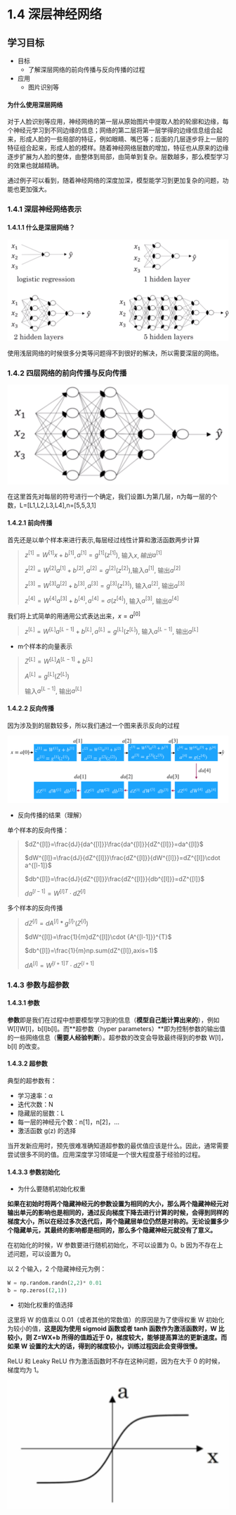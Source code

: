 # 1.4 深层神经网络

## 学习目标

- 目标
  - 了解深层网络的前向传播与反向传播的过程
- 应用
  - 图片识别等

#### 为什么使用深层网络

对于人脸识别等应用，神经网络的第一层从原始图片中提取人脸的轮廓和边缘，每个神经元学习到不同边缘的信息；网络的第二层将第一层学得的边缘信息组合起来，形成人脸的一些局部的特征，例如眼睛、嘴巴等；后面的几层逐步将上一层的特征组合起来，形成人脸的模样。随着神经网络层数的增加，特征也从原来的边缘逐步扩展为人脸的整体，由整体到局部，由简单到复杂。层数越多，那么模型学习的效果也就越精确。

通过例子可以看到，随着神经网络的深度加深，模型能学习到更加复杂的问题，功能也更加强大。

### 1.4.1 深层神经网络表示

#### 1.4.1.1 什么是深层网络？

![img](.\images\深层网络.png)

使用浅层网络的时候很多分类等问题得不到很好的解决，所以需要深层的网络。

### 1.4.2 四层网络的前向传播与反向传播

![img](.\images\4层网络.png)

在这里首先对每层的符号进行一个确定，我们设置L为第几层，n为每一层的个数，L=[L1,L2,L3,L4],n=[5,5,3,1]

#### 1.4.2.1 前向传播

首先还是以单个样本来进行表示,每层经过线性计算和激活函数两步计算

> $z^{[1]} = W^{[1]}x+b^{[1]}, a^{[1]}=g^{[1]}(z^{[1]})$, 输入$x$$, 输出$$a^{[1]}$
>
> $z^{[2]} = W^{[2]}a^{[1]}+b^{[2]}, a^{[2]}=g^{[2]}(z^{[2]})$,输入$a^{[1]}$, 输出$a^{[2]}$
>
> $z^{[3]} = W^{[3]}a^{[2]}+b^{[3]},a^{[3]}=g^{[3]}(z^{[3]})$, 输入$a^{[2]}$, 输出$a^{[3]}$
>
> $z^{[4]} = W^{[4]}a^{[3]}+b^{[4]},a^{[4]}=\sigma(z^{[4]})$, 输入$a^{[3]}$, 输出$a^{[4]}$

我们将上式简单的用通用公式表达出来，$x = a^{[0]}$

> $z^{[L]} = W^{[L]}a^{[L-1]}+b^{[L]}, a^{[L]}=g^{[L]}(z^{[L]})$, 输入$a^{[L-1]}$, 输出$a^{[L]}$

- m个样本的向量表示

> $Z^{[L]} = W^{[L]}A^{[L-1]}+b^{[L]}$
>
> $A^{[L]}=g^{[L]}(Z^{[L]})$
>
> 输入$a^{[L-1]}$, 输出$a^{[L]}$

#### 1.4.2.2 反向传播

因为涉及到的层数较多，所以我们通过一个图来表示反向的过程

![img](.\images\深层反向传播理解.png)

- 反向传播的结果（理解）

单个样本的反向传播：

> $dZ^{[l]}=\frac{dJ}{da^{[l]}}\frac{da^{[l]}}{dZ^{[l]}}=da^{[l]}$
>
> $dW^{[l]}=\frac{dJ}{dZ^{[l]}}\frac{dZ^{[l]}}{dW^{[l]}}=dZ^{[l]}\cdot a^{[l-1]}$
>
> $db^{[l]}=\frac{dJ}{dZ^{[l]}}\frac{dZ^{[l]}}{db^{[l]}}=dZ^{[l]}$
>
> $da^{[l-1]}=W^{[l]T}\cdot dZ^{[l]}$

多个样本的反向传播

> $dZ^{[l]}=dA^{[l]}*g^{[l]}{'}(Z^{[l]})$
>
> $dW^{[l]}=\frac{1}{m}dZ^{[l]}\cdot {A^{[l-1]}}^{T}$
>
> $db^{[l]}=\frac{1}{m}np.sum(dZ^{[l]},axis=1)$
>
> $dA^{[l]}=W^{[l+1]T}\cdot dZ^{[l+1]}$

### 1.4.3 参数与超参数

#### 1.4.3.1 参数

**参数**即是我们在过程中想要模型学习到的信息（**模型自己能计算出来的**），例如 W[l]W[l]，b[l]b[l]。而**超参数（hyper parameters）**即为控制参数的输出值的一些网络信息（**需要人经验判断**）。超参数的改变会导致最终得到的参数 W[l]，b[l] 的改变。

#### 1.4.3.2 超参数

典型的超参数有：

- 学习速率：α
- 迭代次数：N
- 隐藏层的层数：L
- 每一层的神经元个数：n[1]，n[2]，...
- 激活函数 g(z) 的选择

当开发新应用时，预先很难准确知道超参数的最优值应该是什么。因此，通常需要尝试很多不同的值。应用深度学习领域是一个很大程度基于经验的过程。

#### 1.4.3.3 参数初始化

- 为什么要随机初始化权重

**如果在初始时将两个隐藏神经元的参数设置为相同的大小，那么两个隐藏神经元对输出单元的影响也是相同的，通过反向梯度下降去进行计算的时候，会得到同样的梯度大小，所以在经过多次迭代后，两个隐藏层单位仍然是对称的。无论设置多少个隐藏单元，其最终的影响都是相同的，那么多个隐藏神经元就没有了意义。**

在初始化的时候，W 参数要进行随机初始化，不可以设置为 0。b 因为不存在上述问题，可以设置为 0。

以 2 个输入，2 个隐藏神经元为例：

```py
W = np.random.randn(2,2)* 0.01
b = np.zeros((2,1))
```

- 初始化权重的值选择

这里将 W 的值乘以 0.01（或者其他的常数值）的原因是为了使得权重 W 初始化为较小的值，**这是因为使用 sigmoid 函数或者 tanh 函数作为激活函数时，W 比较小，则 Z=WX+b 所得的值趋近于 0，梯度较大，能够提高算法的更新速度。而如果 W 设置的太大的话，得到的梯度较小，训练过程因此会变得很慢。**

ReLU 和 Leaky ReLU 作为激活函数时不存在这种问题，因为在大于 0 的时候，梯度均为 1。

![img](.\images\tanh.png)